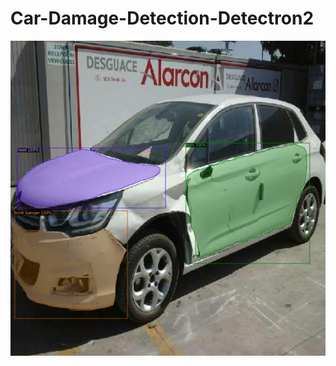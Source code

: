 # Car-Damage-Detection-Detectron2
<img width="881" alt="car_damage" src="https://github.com/vaidande/Car-Damage-Detection-Detectron2/blob/19be36fa2e537af62e7860d922d81f9b9e150da3/car_damage.png">
